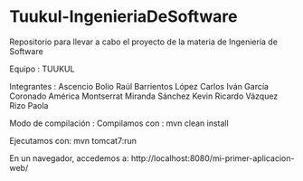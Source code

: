# Tuukul-IngenieriaDeSoftware
Repositorio para llevar a cabo el proyecto de la materia de Ingeniería de Software 

Equipo : 
TUUKUL

Integrantes :
Ascencio Bolio Raúl
Barrientos López Carlos Iván
García Coronado América Montserrat
Miranda Sánchez Kevin Ricardo
Vázquez Rizo Paola

Modo de compilación : 
 Compilamos con : 
   mvn clean install
 
Ejecutamos con:
   mvn tomcat7:run
   
En un navegador, accedemos a:
  http://localhost:8080/mi-primer-aplicacion-web/
